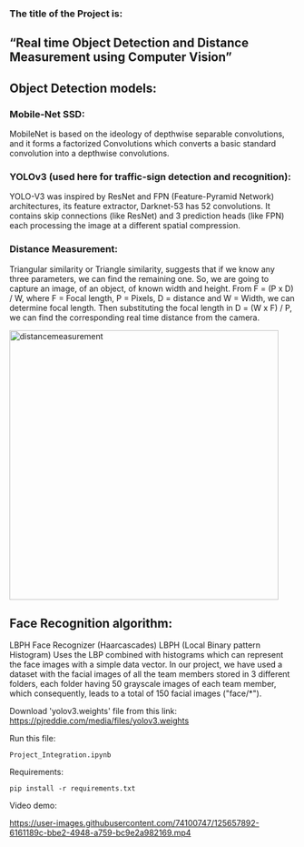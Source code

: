 ### The title of the Project is:
## “Real time Object Detection and Distance Measurement using Computer Vision”
## Object Detection models:
### Mobile-Net SSD:
MobileNet is based on the ideology of depthwise separable convolutions, and it forms a factorized Convolutions which converts a basic standard convolution into a depthwise convolutions.
### YOLOv3 (used here for traffic-sign detection and recognition):
YOLO-V3 was inspired by ResNet and FPN (Feature-Pyramid Network) architectures, its feature extractor, Darknet-53 has 52 convolutions. It contains skip connections (like ResNet) and 3 prediction heads (like FPN) each processing the image at a different spatial compression.
### Distance Measurement:
Triangular similarity or Triangle similarity, suggests that if we know any three parameters, we can find the remaining one. So, we are going to capture an image, of an object, of known width and height. From F = (P x D) / W, where F = Focal length, P = Pixels, D = distance and W = Width, we can determine focal length. Then substituting the focal length in D = (W x F) / P, we can find the corresponding real time distance from the camera.

<img width="474" alt="distancemeasurement" src="https://user-images.githubusercontent.com/74100747/125659834-8b0a7751-b701-4eb6-bd34-b08afa225f8f.png">

## Face Recognition algorithm:
LBPH Face Recognizer (Haarcascades)
LBPH (Local Binary pattern Histogram) Uses the LBP combined with histograms which can represent the face images with a simple data vector. 
In our project, we have used a dataset with the facial images of all the team members stored in 3 different folders, each folder having 50 grayscale images of each team member, which consequently, leads to a total of 150 facial images ("face/*").


Download 'yolov3.weights' file from this link:
https://pjreddie.com/media/files/yolov3.weights

Run this file:
```
Project_Integration.ipynb
```
Requirements:
```
pip install -r requirements.txt
```
Video demo:

https://user-images.githubusercontent.com/74100747/125657892-6161189c-bbe2-4948-a759-bc9e2a982169.mp4
